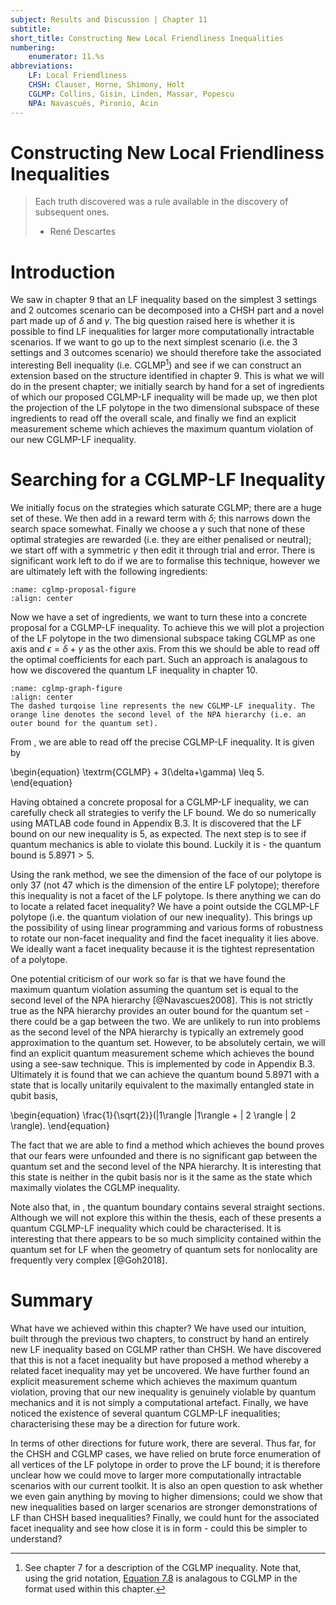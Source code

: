```yaml
---
subject: Results and Discussion | Chapter 11
subtitle:
short_title: Constructing New Local Friendliness Inequalities
numbering: 
    enumerator: 11.%s
abbreviations:
    LF: Local Friendliness
    CHSH: Clauser, Horne, Shimony, Holt
    CGLMP: Collins, Gisin, Linden, Massar, Popescu
    NPA: Navascués, Pironio, Acin
---
```


# Constructing New Local Friendliness Inequalities

> Each truth discovered was a rule available in the discovery of subsequent ones.
> - René Descartes

# Introduction

We saw in chapter 9 that an LF inequality based on the simplest $3$ settings and $2$ outcomes scenario can be decomposed into a CHSH part and a novel part made up of $\delta$ and $\gamma$. The big question raised here is whether it is possible to find LF inequalities for larger more computationally intractable scenarios. If we want to go up to the next simplest scenario (i.e. the $3$ settings and $3$ outcomes scenario) we should therefore take the associated interesting Bell inequality (i.e. CGLMP[^1]) and see if we can construct an extension based on the structure identified in chapter 9. This is what we will do in the present chapter; we initially search by hand for a set of ingredients of which our proposed CGLMP-LF inequality will be made up, we then plot the projection of the LF polytope in the two dimensional subspace of these ingredients to read off the overall scale, and finally we find an explicit measurement scheme which achieves the maximum quantum violation of our new CGLMP-LF inequality.

[^1]: See chapter $7$ for a description of the CGLMP inequality. Note that, using the grid notation, [Equation 7.8](#cglmp-equation) is analagous to CGLMP in the format used within this chapter.

# Searching for a CGLMP-LF Inequality

We initially focus on the strategies which saturate CGLMP; there are a huge set of these. We then add in a reward term with $\delta$; this narrows down the search space somewhat. Finally we choose a $\gamma$ such that none of these optimal strategies are rewarded (i.e. they are either penalised or neutral); we start off with a symmetric $\gamma$ then edit it through trial and error. There is significant work left to do if we are to formalise this technique, however we are ultimately left with the following ingredients:

```{figure} cglmp-proposal.JPG
:name: cglmp-proposal-figure
:align: center
```

Now we have a set of ingredients, we want to turn these into a concrete proposal for a CGLMP-LF inequality. To achieve this we will plot a projection of the LF polytope in the two dimensional subspace taking CGLMP as one axis and $\epsilon = \delta + \gamma$ as the other axis. From this we should be able to read off the optimal coefficients for each part. Such an approach is analagous to how we discovered the quantum LF inequality in chapter 10. 

```{figure} cglmp-graph.JPG
:name: cglmp-graph-figure
:align: center
The dashed turqoise line represents the new CGLMP-LF inequality. The orange line denotes the second level of the NPA hierarchy (i.e. an outer bound for the quantum set).
```

From [](#cglmp-graph-figure), we are able to read off the precise CGLMP-LF inequality. It is given by

\begin{equation}
\textrm{CGLMP} + 3(\delta+\gamma) \leq 5.
\end{equation}

Having obtained a concrete proposal for a CGLMP-LF inequality, we can carefully check all strategies to verify the LF bound. We do so numerically using MATLAB code found in Appendix B.3. It is discovered that the LF bound on our new inequality is $5$, as expected. The next step is to see if quantum mechanics is able to violate this bound. Luckily it is - the quantum bound is $5.8971>5$. 

Using the rank method, we see the dimension of the face of our polytope is only $37$ (not $47$ which is the dimension of the entire LF polytope); therefore this inequality is not a facet of the LF polytope. Is there anything we can do to locate a related facet inequality? We have a point outside the CGLMP-LF polytope (i.e. the quantum violation of our new inequality). This brings up the possibility of using linear programming and various forms of robustness to rotate our non-facet inequality and find the facet inequality it lies above. We ideally want a facet inequality because it is the tightest representation of a polytope.

One potential criticism of our work so far is that we have found the maximum quantum violation assuming the quantum set is equal to the second level of the NPA hierarchy [@Navascues2008]. This is not strictly true as the NPA hierarchy provides an outer bound for the quantum set - there could be a gap between the two. We are unlikely to run into problems as the second level of the NPA hierarchy is typically an extremely good approximation to the quantum set. However, to be absolutely certain, we will find an explicit quantum measurement scheme which achieves the bound using a see-saw technique. This is implemented by code in Appendix B.3. Ultimately it is found that we can achieve the quantum bound $5.8971$ with a state that is locally unitarily equivalent to the maximally entangled state in qubit basis,

\begin{equation}
\frac{1}{\sqrt{2}}(|1\rangle |1\rangle + | 2 \rangle | 2 \rangle). 
\end{equation}

The fact that we are able to find a method which achieves the bound proves that our fears were unfounded and there is no significant gap between the quantum set and the second level of the NPA hierarchy. It is interesting that this state is neither in the qubit basis nor is it the same as the state which maximally violates the CGLMP inequality.

Note also that, in [](#cglmp-graph-figure), the quantum boundary contains several straight sections. Although we will not explore this within the thesis, each of these presents a quantum CGLMP-LF inequality which could be characterised. It is interesting that there appears to be so much simplicity contained within the quantum set for LF when the geometry of quantum sets for nonlocality are frequently very complex [@Goh2018].

# Summary

What have we achieved within this chapter? We have used our intuition, built through the previous two chapters, to construct by hand an entirely new LF inequality based on CGLMP rather than CHSH. We have discovered that this is not a facet inequality but have proposed a method whereby a related facet inequality may yet be uncovered. We have further found an explicit measurement scheme which achieves the maximum quantum violation, proving that our new inequality is genuinely violable by quantum mechanics and it is not simply a computational artefact. Finally, we have noticed the existence of several quantum CGLMP-LF inequalities; characterising these may be a direction for future work.

In terms of other directions for future work, there are several. Thus far, for the CHSH and CGLMP cases, we have relied on brute force enumeration of all vertices of the LF polytope in order to prove the LF bound; it is therefore unclear how we could move to larger more computationally intractable scenarios with our current toolkit. It is also an open question to ask whether we even gain anything by moving to higher dimensions; could we show that new inequalities based on larger scenarios are stronger demonstrations of LF than CHSH based inequalities? Finally, we could hunt for the associated facet inequality and see how close it is in form - could this be simpler to understand?

